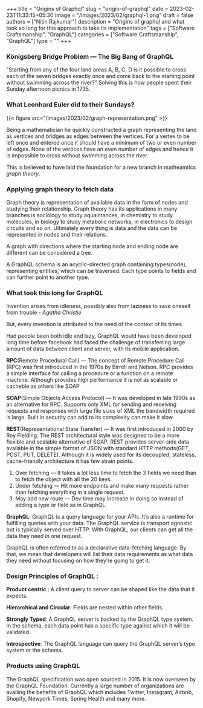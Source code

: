 +++
title = "Origins of Graphql"
slug = "origin-of-graphql"
date = 2023-02-23T11:33:15+05:30
image = "/images/2023/02/graphql-1.png"
draft = false
authors = ["Nitin Rajkumar"]
description = "Origins of graphql and what took so long for this approach to take its implementation"
tags = ["Software Craftsmanship", "GraphQL"]
categories = ["Software Craftsmanship", "GraphQL"]
type = ""
+++

### Königsberg Bridge Problem — The Big Bang of GraphQL

“Starting from any of the four land areas A, B, C, D is it possible to cross each of the seven bridges exactly once and come back to the starting point without swimming across the river?” Solving this is how people spent their Sunday afternoon picnics in 1735.

### What Leonhard Euler did to their Sundays?

{{< figure src="/images/2023/02/graph-representation.png" >}}

Being a mathematician he quickly constructed a graph representing the land as vertices and bridges as edges between the vertices. For a vertex to be left once and entered once it should have a minimum of two or even number of edges. None of the vertices have an even number of edges and hence it is impossible to cross without swimming across the river.

This is believed to have laid the foundation for a new branch in matheamtics <em>graph theory</em>.

### Applying graph theory to fetch data

Graph theory is representation of available data in the form of nodes and studying their relationship. Graph theory has its applications in many branches is sociology to study aquaintances, in chemistry to study molecules, in biology to study metabolic networks, in electronics to design circuits and so on. Ultimately every thing is data and the data can be represented in nodes and their relations.

A graph with directions where the starting node and ending node are different can be considered a tree.

A GraphQL schema is an acyclic-directed graph containing types(node), representing entities, which can be traversed. Each type points to fields and can further point to another type.

### What took this long for GraphQL

Invention arises from idleness, possibly also from laziness to save oneself from trouble - <em>Agatha Christie</em>

But, every invention is attributed to the need of the context of its times.

Had people been both idle and lazy, GraphQL would have been developed long time before facebook had faced the challenge of transferring large amount of data between client and server, with its mobile application.

**RPC**(Remote Procedural Call) — The concept of Remote Procedure Call (RPC) was first introduced in the 1970s by Birrell and Nelson. RPC provides a simple interface for calling a procedure or a function on a remote machine. Although provides high performance it is not as scalable or cacheble as others like SOAP

**SOAP**(Simple Objects Access Protocol) — It was developed in late 1990s as an alternative for RPC. Supports only XML for sending and receiving requests and responses with large file sizes of XML the bandwidth required is large. Built in security can add to its complexity can make it slow.

**REST**(Representational State Transfer) — It was first introduced in 2000 by Roy Fielding. The REST architectural style was designed to be a more flexible and scalable alternative of SOAP. REST provides server-side data available in the simple format of JSON with standard HTTP methods(GET, POST, PUT, DELETE). Although it is widely used for its decoupled, stateless, cache-friendly architecture it has few strain points.

1. Over fetching — It takes a lot less time to fetch the 3 fields we need than to fetch the object with all the 20 keys.
2. Under fetching — Hit more endpoints and make many requests rather than fetching everything in a single request.
3. May add new route — Dev time may increase in doing so instead of adding a type or field as in GraphQL

**GraphQL**: GraphQL is a query language for your APIs. It’s also a runtime for fulfilling queries with your data. The GraphQL service is transport agnostic but is typically served over HTTP. With GraphQL, our clients can get all the data they need in one request.

GraphQL is often referred to as a declarative data-fetching language. By that, we mean that developers will list their data requirements as what data they need without focusing on how they’re going to get it.

### Design Principles of GraphQL :

**Product centric** : A client query to server can be shaped like the data that it expects.

**Hierarchical and Circular**: Fields are nested within other fields.

**Strongly Typed**: A GraphQL server is backed by the GraphQL type system. In the schema, each data point has a specific type against which it will be validated.

**Introspective**: The GraphQL language can query the GraphQL server’s type system or the schema.

### Products using GraphQL

The GraphQL specification was open sourced in 2015. It is now overseen by the GraphQL Foundation. Currently a large number of organizations are availing the benefits of GraphQL which includes Twitter, Instagram, Airbnb, Shopify, Newyork Times, Spring Health and many more.
